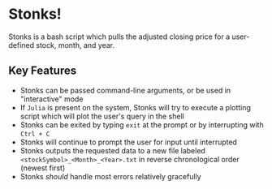 # Stonks! #
Stonks is a bash script which pulls the adjusted closing price for a user-defined stock, month, and year.
## Key Features ##
* Stonks can be passed command-line arguments, or be used in "interactive" mode
* If `Julia` is present on the system, Stonks will try to execute a plotting script which will plot the user's query in the shell
* Stonks can be exited by typing `exit` at the prompt or by interrupting with `Ctrl + C`
* Stonks will continue to prompt the user for input until interrupted
* Stonks outputs the requested data to a new file labeled `<stockSymbol>_<Month>_<Year>.txt` in reverse chronological order (newest first)
* Stonks _should_ handle most errors relatively gracefully
